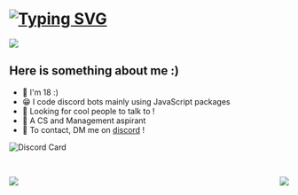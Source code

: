 # [![Typing SVG](https://readme-typing-svg.herokuapp.com?font=&color=%2318F72C&size=22&height=30&lines=Hello+There+!;I'm+CherryWaffle+!;A+Student+Developer)](https://github.com/CherryWaffle)

<img src="https://cdn.discordapp.com/attachments/901819142372491335/911116279845371914/GitHub_Profile_README_banner_main.jpg">

## Here is something about me :)

- 🌱 I'm 18 :)
- 😁 I code discord bots mainly using JavaScript packages
- 🎡 Looking for cool people to talk to !
- 🧮 A CS and Management aspirant
- 🔗 To contact, DM me on [discord](https://discord.com/users/752444915346046996) !

![Discord Card](https://discord.c99.nl/widget/theme-3/793002654359224331.png)

<br>

<p align=center>
<a href="https://github.com/CherryWaffle">
  <img align="left" src="https://github-readme-stats.vercel.app/api?username=CherryWaffle&count_private=true&hide=prs&title_color=&icon_color=f0f0f0&text_color=f0f0f0&bg_color=151b22&hide_border=true" />
  <img align="right" src="https://github-readme-stats.vercel.app/api/top-langs/?username=CherryWaffle&show_icons=true&show_icons=true&title_color=&icon_color=f0f0f0&text_color=f0f0f0&bg_color=151b22&hide_border=true"  />

<br>